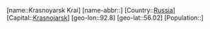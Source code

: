 ﻿---
location: [56.02,92.8]
type: State
tags:
- geo/State


SpocWebEntityId: 37101
isDeleted: false
confidential: public

---
[name::Krasnoyarsk Krai]
[name-abbr::]
[Country::[Russia](geo/Continent/Europe/Russia.md)]
[Capital::[Krasnojarsk](geo/Continent/Europe/Russia/Krasnojarsk.md)]
[geo-lon::92.8]
[geo-lat::56.02]
[Population::]

